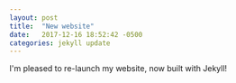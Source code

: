 ```yaml
---
layout: post
title:  "New website"
date:   2017-12-16 18:52:42 -0500
categories: jekyll update
---
```

I'm pleased to re-launch my website, now built with Jekyll!
